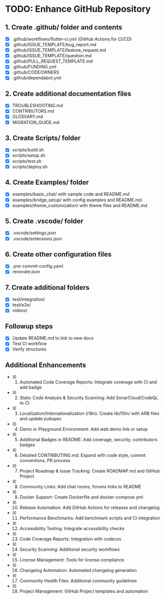 # TODO: Enhance GitHub Repository

## 1. Create .github/ folder and contents
- [x] .github/workflows/flutter-ci.yml (GitHub Actions for CI/CD)
- [x] .github/ISSUE_TEMPLATE/bug_report.md
- [x] .github/ISSUE_TEMPLATE/feature_request.md
- [x] .github/ISSUE_TEMPLATE/question.md
- [x] .github/PULL_REQUEST_TEMPLATE.md
- [x] .github/FUNDING.yml
- [x] .github/CODEOWNERS
- [x] .github/dependabot.yml

## 2. Create additional documentation files
- [x] TROUBLESHOOTING.md
- [x] CONTRIBUTORS.md
- [x] GLOSSARY.md
- [x] MIGRATION_GUIDE.md

## 3. Create Scripts/ folder
- [x] scripts/build.sh
- [x] scripts/setup.sh
- [x] scripts/test.sh
- [x] scripts/deploy.sh

## 4. Create Examples/ folder
- [x] examples/basic_chat/ with sample code and README.md
- [x] examples/bridge_setup/ with config examples and README.md
- [x] examples/theme_customization/ with theme files and README.md

## 5. Create .vscode/ folder
- [x] .vscode/settings.json
- [x] .vscode/extensions.json

## 6. Create other configuration files
- [x] .pre-commit-config.yaml
- [x] renovate.json

## 7. Create additional folders
- [x] test/integration/
- [x] test/e2e/
- [x] videos/

## Followup steps
- [x] Update README.md to link to new docs
- [x] Test CI workflow
- [x] Verify structures

## Additional Enhancements
- [x] 1. Automated Code Coverage Reports: Integrate coverage with CI and add badge
- [x] 2. Static Code Analysis & Security Scanning: Add SonarCloud/CodeQL to CI
- [x] 3. Localization/Internationalization (i18n): Create lib/l10n/ with ARB files and update pubspec
- [x] 4. Demo or Playground Environment: Add web demo link or setup
- [x] 5. Additional Badges in README: Add coverage, security, contributors badges
- [x] 6. Detailed CONTRIBUTING.md: Expand with code style, commit conventions, PR process
- [x] 7. Project Roadmap & Issue Tracking: Create ROADMAP.md and GitHub Project
- [x] 8. Community Links: Add chat rooms, forums links to README
- [x] 9. Docker Support: Create Dockerfile and docker-compose.yml
- [x] 10. Release Automation: Add GitHub Actions for releases and changelog
- [x] 11. Performance Benchmarks: Add benchmark scripts and CI integration
- [x] 12. Accessibility Testing: Integrate accessibility checks
- [x] 13. Code Coverage Reports: Integration with codecov
- [x] 14. Security Scanning: Additional security workflows
- [x] 15. License Management: Tools for license compliance
- [x] 16. Changelog Automation: Automated changelog generation
- [x] 17. Community Health Files: Additional community guidelines
- [x] 18. Project Management: GitHub Project templates and automation
